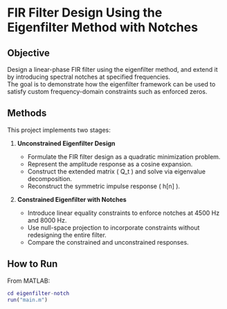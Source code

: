 # FIR Filter Design Using the Eigenfilter Method with Notches

## Objective
Design a linear-phase FIR filter using the eigenfilter method, and extend it by introducing spectral notches at specified frequencies.  
The goal is to demonstrate how the eigenfilter framework can be used to satisfy custom frequency-domain constraints such as enforced zeros.

## Methods
This project implements two stages:

1. **Unconstrained Eigenfilter Design**  
   - Formulate the FIR filter design as a quadratic minimization problem.  
   - Represent the amplitude response as a cosine expansion.  
   - Construct the extended matrix \( Q_t \) and solve via eigenvalue decomposition.  
   - Reconstruct the symmetric impulse response \( h[n] \).  

2. **Constrained Eigenfilter with Notches**  
   - Introduce linear equality constraints to enforce notches at 4500 Hz and 8000 Hz.  
   - Use null-space projection to incorporate constraints without redesigning the entire filter.  
   - Compare the constrained and unconstrained responses.

## How to Run
From MATLAB:
```matlab
cd eigenfilter-notch
run("main.m")
